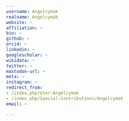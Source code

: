 ```yaml
---
username: Angelcymak
realname: Angelcymak
website: ~
affiliation: ~
bio: ~
github: ~
orcid: ~
linkedin: ~
googlescholar: ~
wikidata: ~
twitter: ~
mastodon-url: ~
meta: ~
instagram: ~
redirect_from:
- /index.php/User:Angelcymak
- /index.php/Special:Contributions/Angelcymak
email: ~

---
```

